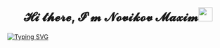 <h1 align="center">𝓗𝓲 𝓽𝓱𝓮𝓻𝓮, 𝓘'𝓶 𝓝𝓸𝓿𝓲𝓴𝓸𝓿 𝓜𝓪𝔁𝓲𝓶<img src="https://github.com/blackcater/blackcater/raw/main/images/Hi.gif" height="32"/></h1>

<a href="https://git.io/typing-svg"><img src="https://readme-typing-svg.demolab.com?font=Fira+Code&pause=1000&width=435&lines=and+i'm+Python+developer" alt="Typing SVG" /></a>

